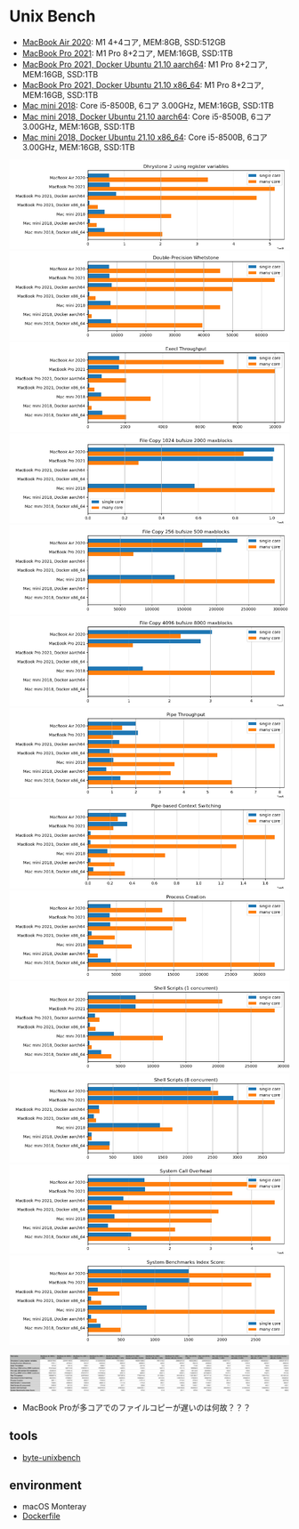 # Unix Bench

- [MacBook Air 2020](https://htmlpreview.github.io/?https://github.com/kose/benchmark-UnixBench/blob/main/result/MBA2020.local-2022-04-08-01.html): M1 4+4コア, MEM:8GB, SSD:512GB
- [MacBook Pro 2021](https://htmlpreview.github.io/?https://github.com/kose/benchmark-UnixBench/blob/main/result/MBP2021.local-2022-04-08-03.html): M1 Pro 8+2コア, MEM:16GB, SSD:1TB
- [MacBook Pro 2021, Docker Ubuntu 21.10 aarch64](https://htmlpreview.github.io/?https://github.com/kose/benchmark-UnixBench/blob/main/result/MBP2021-aarch64-2022-04-08-01.html): M1 Pro 8+2コア, MEM:16GB, SSD:1TB
- [MacBook Pro 2021, Docker Ubuntu 21.10 x86_64](https://htmlpreview.github.io/?https://github.com/kose/benchmark-UnixBench/blob/main/result/MBP2021-x86_64-2022-04-08-01.html): M1 Pro 8+2コア, MEM:16GB, SSD:1TB
- [Mac mini 2018](https://htmlpreview.github.io/?https://github.com/kose/benchmark-UnixBench/blob/main/result/mini2019.local-2022-04-08-01.html): Core i5-8500B, 6コア 3.00GHz, MEM:16GB, SSD:1TB
- [Mac mini 2018, Docker Ubuntu 21.10 aarch64](https://htmlpreview.github.io/?https://github.com/kose/benchmark-UnixBench/blob/main/result/mini2019-aarch64-2022-04-08-01.html): Core i5-8500B, 6コア 3.00GHz, MEM:16GB, SSD:1TB
- [Mac mini 2018, Docker Ubuntu 21.10 x86_64](https://htmlpreview.github.io/?https://github.com/kose/benchmark-UnixBench/blob/main/result/mini2019-x86_64-2022-04-08-01.html): Core i5-8500B, 6コア 3.00GHz, MEM:16GB, SSD:1TB

![0](images/0.png)
![1](images/1.png)
![2](images/2.png)
![3](images/3.png)
![4](images/4.png)
![5](images/5.png)
![6](images/6.png)
![7](images/7.png)
![8](images/8.png)
![9](images/9.png)
![10](images/10.png)
![11](images/11.png)
![12](images/12.png)

![table](images/table.png)

* MacBook Proが多コアでのファイルコピーが遅いのは何故？？？

## tools

- [byte-unixbench](https://github.com/kdlucas/byte-unixbench)

## environment

- macOS Monteray
- [Dockerfile](https://github.com/kose/dockerfiles/tree/main/unix-bench)


